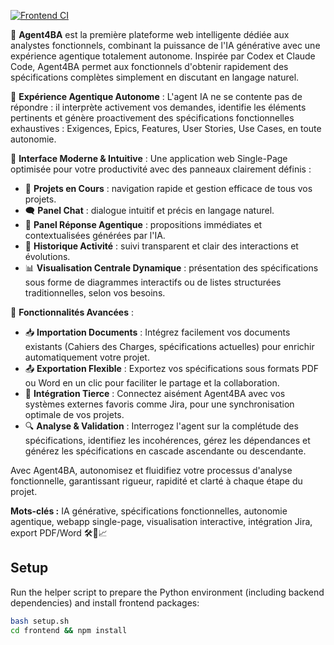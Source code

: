 [![Frontend CI](https://github.com/benoitbds/agent4BA/actions/workflows/frontend.yml/badge.svg)](https://github.com/benoitbds/agent4BA/actions/workflows/frontend.yml)

🚀 **Agent4BA** est la première plateforme web intelligente dédiée aux analystes fonctionnels, combinant la puissance de l'IA générative avec une expérience agentique totalement autonome. Inspirée par Codex et Claude Code, Agent4BA permet aux fonctionnels d'obtenir rapidement des spécifications complètes simplement en discutant en langage naturel.

🔹 **Expérience Agentique Autonome** :
L'agent IA ne se contente pas de répondre : il interprète activement vos demandes, identifie les éléments pertinents et génère proactivement des spécifications fonctionnelles exhaustives : Exigences, Epics, Features, User Stories, Use Cases, en toute autonomie.

🔹 **Interface Moderne & Intuitive** :
Une application web Single-Page optimisée pour votre productivité avec des panneaux clairement définis :

* 📁 **Projets en Cours** : navigation rapide et gestion efficace de tous vos projets.
* 🗨️ **Panel Chat** : dialogue intuitif et précis en langage naturel.
* 🤖 **Panel Réponse Agentique** : propositions immédiates et contextualisées générées par l'IA.
* 📜 **Historique Activité** : suivi transparent et clair des interactions et évolutions.
* 📊 **Visualisation Centrale Dynamique** : présentation des spécifications sous forme de diagrammes interactifs ou de listes structurées traditionnelles, selon vos besoins.

🔹 **Fonctionnalités Avancées** :

* 📥 **Importation Documents** : Intégrez facilement vos documents existants (Cahiers des Charges, spécifications actuelles) pour enrichir automatiquement votre projet.
* 📤 **Exportation Flexible** : Exportez vos spécifications sous formats PDF ou Word en un clic pour faciliter le partage et la collaboration.
* 🔗 **Intégration Tierce** : Connectez aisément Agent4BA avec vos systèmes externes favoris comme Jira, pour une synchronisation optimale de vos projets.
* 🔍 **Analyse & Validation** : Interrogez l'agent sur la complétude des spécifications, identifiez les incohérences, gérez les dépendances et générez les spécifications en cascade ascendante ou descendante.

Avec Agent4BA, autonomisez et fluidifiez votre processus d'analyse fonctionnelle, garantissant rigueur, rapidité et clarté à chaque étape du projet.

**Mots-clés :** IA générative, spécifications fonctionnelles, autonomie agentique, webapp single-page, visualisation interactive, intégration Jira, export PDF/Word 🛠️🤖📈

## Setup

Run the helper script to prepare the Python environment (including backend
dependencies) and install frontend packages:

```bash
bash setup.sh
cd frontend && npm install
```
